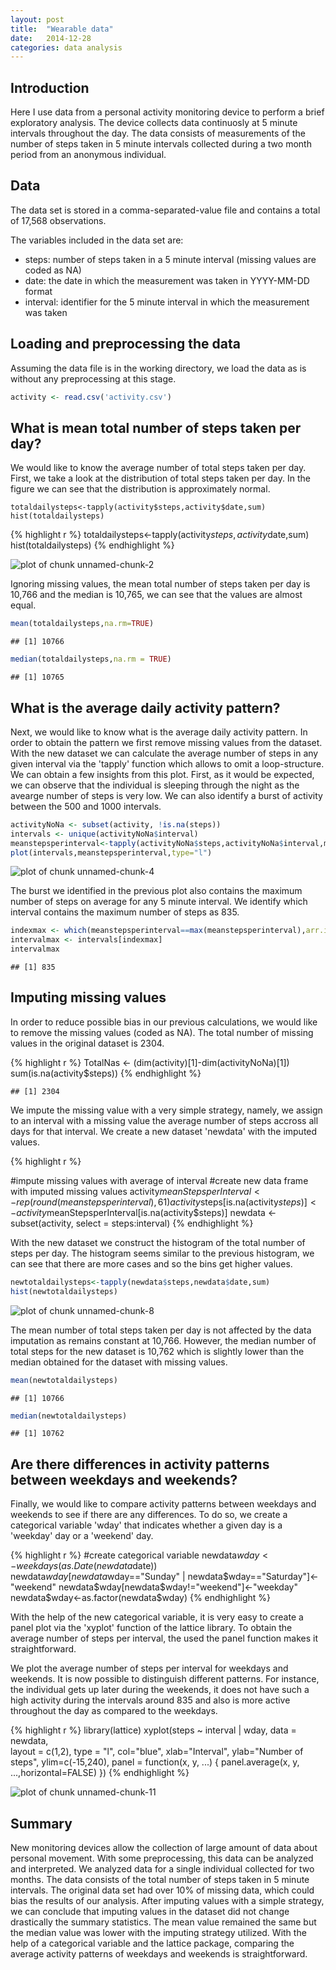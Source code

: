 ```yaml
---
layout: post
title:  "Wearable data"
date:   2014-12-28	
categories: data analysis
---
```


## Introduction
Here I use data from a personal activity monitoring device to perform a brief exploratory analysis. The device collects data continuosly at 5 minute intervals throughout the day. The data consists of measurements of the number of steps taken in 5 minute intervals collected during a two month period from an anonymous individual.

## Data
The data set is stored in a comma-separated-value file and contains a total of 17,568 observations.

The variables included in the data set are:

- steps: number of steps taken in a 5 minute interval (missing values are coded as NA)
- date: the date in which the measurement was taken in YYYY-MM-DD format
- interval: identifier for the 5 minute interval in which the measurement was taken

## Loading and preprocessing the data
Assuming the data file is in the working directory, we load the data as is without any preprocessing at this stage.


```r
activity <- read.csv('activity.csv')
```


## What is mean total number of steps taken per day?
We would like to know the average number of total steps taken per day. First, we take a look at the distribution of total steps taken per day. In the figure we can see that the distribution is approximately normal.

```
totaldailysteps<-tapply(activity$steps,activity$date,sum)
hist(totaldailysteps)
```
{% highlight r %}
totaldailysteps<-tapply(activity$steps,activity$date,sum)
hist(totaldailysteps)
{% endhighlight %}

![plot of chunk unnamed-chunk-2](figure/unnamed-chunk-2.png) 

Ignoring missing values, the mean total number of steps taken per day is 10,766 and the median is 10,765, we can see that the values are almost equal.

```r
mean(totaldailysteps,na.rm=TRUE)
```

```
## [1] 10766
```

```r
median(totaldailysteps,na.rm = TRUE)
```

```
## [1] 10765
```

## What is the average daily activity pattern?
Next, we would like to know what is the average daily activity pattern. In order to obtain the pattern we first remove missing values from the dataset. With the new dataset we can calculate the average number of steps in any given interval via the 'tapply' function which allows to omit a loop-structure.
We can obtain a few insights from this plot. First, as it would be expected, we can observe that the individual is sleeping through the night as the avearge number of steps is very low. We can also identify a burst of activity between the 500 and 1000 intervals.

```r
activityNoNa <- subset(activity, !is.na(steps))
intervals <- unique(activityNoNa$interval)
meanstepsperinterval<-tapply(activityNoNa$steps,activityNoNa$interval,mean)
plot(intervals,meanstepsperinterval,type="l")
```

![plot of chunk unnamed-chunk-4](figure/unnamed-chunk-4.png) 

The burst we identified in the previous plot also contains the maximum number of steps on average for any 5 minute interval. We identify which interval contains the maximum number of steps as 835.

```r
indexmax <- which(meanstepsperinterval==max(meanstepsperinterval),arr.ind = TRUE)[1]
intervalmax <- intervals[indexmax]
intervalmax
```

```
## [1] 835
```

## Imputing missing values
In order to reduce possible bias in our previous calculations, we would like to remove the missing values (coded as NA). The total number of missing values in the original dataset is 2304.

{% highlight r %}
TotalNas <- (dim(activity)[1]-dim(activityNoNa)[1])
sum(is.na(activity$steps))
{% endhighlight %}


```
## [1] 2304
```

We impute the missing value with a very simple strategy, namely, we assign to an interval with a missing value the average number of steps accross all days for that interval. We create a new dataset 'newdata' with the imputed values.

{% highlight r %}

#impute missing values with average of interval
#create new data frame with imputed missing values
activity$meanStepsperInterval<-rep(round(meanstepsperinterval),61)
activity$steps[is.na(activity$steps)] <- 
    activity$meanStepsperInterval[is.na(activity$steps)]
newdata <- subset(activity, select = steps:interval)
{% endhighlight %}

With the new dataset we construct the histogram of the total number of steps per day. The histogram seems similar to the previous histogram, we can see that there are more cases and so the bins get higher values.


```r
newtotaldailysteps<-tapply(newdata$steps,newdata$date,sum)
hist(newtotaldailysteps)
```

![plot of chunk unnamed-chunk-8](figure/unnamed-chunk-8.png) 

The mean number of total steps taken per day is not affected by the data imputation as remains constant at 10,766. However, the median number of total steps for the new dataset is 10,762 which is slightly lower than the median obtained for the dataset with missing values.


```r
mean(newtotaldailysteps)
```

```
## [1] 10766
```

```r
median(newtotaldailysteps)
```

```
## [1] 10762
```

## Are there differences in activity patterns between weekdays and weekends?
Finally, we would like to compare activity patterns between weekdays and weekends to see if there are any differences. To do so, we create a categorical variable 'wday' that indicates whether a given day is a 'weekday' day or a 'weekend' day.


{% highlight r %}
#create categorical variable
newdata$wday<-weekdays(as.Date(newdata$date))
newdata$wday[newdata$wday=="Sunday" | newdata$wday=="Saturday"]<-"weekend"
newdata$wday[newdata$wday!="weekend"]<-"weekday"
newdata$wday<-as.factor(newdata$wday)
{% endhighlight %}

With the help of the new categorical variable, it is very easy to create a panel plot via the 'xyplot' function of the lattice library. To obtain the average number of steps per interval, the used the panel function makes it straightforward.

We plot the average number of steps per interval for weekdays and weekends. It is now possible to distinguish different patterns. For instance, the individual gets up later during the weekends, it does not have such a high activity during the intervals around 835 and also is more active throughout the day as compared to the weekdays.


{% highlight r %}
library(lattice)
xyplot(steps ~ interval | wday, data = newdata,       
       layout = c(1,2), type = "l", col="blue",
       xlab="Interval", ylab="Number of steps",
       ylim=c(-15,240), 
       panel = function(x, y, ...) {
           panel.average(x, y, ...,horizontal=FALSE)
           })
{% endhighlight  %}

![plot of chunk unnamed-chunk-11](figure/unnamed-chunk-11.png) 

## Summary
New monitoring devices allow the collection of large amount of data about personal movement. With some preprocessing, this data can be analyzed and interpreted. We analyzed data for a single individual collected for two months. The data consists of the total number of steps taken in 5 minute intervals. The original data set had over 10% of missing data, which could bias the results of our analysis. After imputing values with a simple strategy, we can conclude that imputing values in the dataset did not change drastically the summary statistics. The mean value remained the same but the median value was lower with the imputing strategy utilized. With the help of a categorical variable and the lattice package, comparing the average activity patterns of weekdays and weekends is straightforward.
